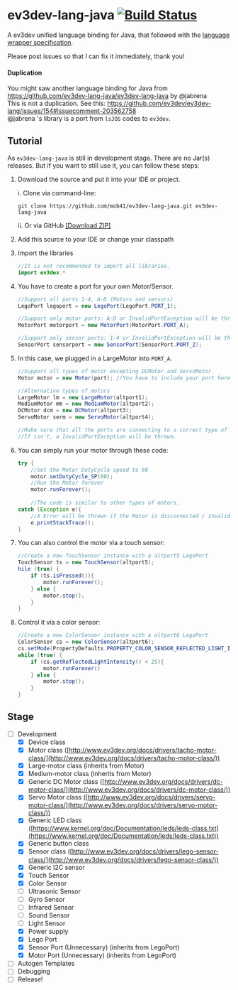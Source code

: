 # ev3dev-lang-java [![Build Status](https://travis-ci.org/mob41/ev3dev-lang-java.svg?branch=master)](https://travis-ci.org/mob41/ev3dev-lang-java)
A ev3dev unified language binding for Java, that followed with the [language wrapper specification](http://ev3dev-lang.readthedocs.org/en/latest/spec.html).

Please post issues so that I can fix it immediately, thank you!

#### Duplication
You might saw another language binding for Java from https://github.com/ev3dev-lang-java/ev3dev-lang-java by @jabrena<br>
This is not a duplication. See this: https://github.com/ev3dev/ev3dev-lang/issues/154#issuecomment-203562758<br>
@jabrena 's library is a port from ```lsJOS``` codes to ```ev3dev```.

## Tutorial
As ```ev3dev-lang-java``` is still in development stage. There are no Jar(s) releases. But if you want to still use it, you can follow these steps:

1. Download the source and put it into your IDE or project.

	i. Clone via command-line:

	```
	git clone https://github.com/mob41/ev3dev-lang-java.git ev3dev-lang-java
	```
	
	ii. Or via GitHub [[Download ZIP]](https://github.com/mob41/ev3dev-lang-java/archive/master.zip)
2. Add this source to your IDE or change your classpath
3. Import the libraries

	```java
	//It is not recommended to import all libraries.
	import ev3dev.* 
	```
	
4. You have to create a port for your own Motor/Sensor.

	```java
	//Support all ports 1-4, A-D (Motors and sensors)
	LegoPort legoport = new LegoPort(LegoPort.PORT_1);

	//Support only motor ports: A-D or InvalidPortException will be thrown
	MotorPort motorport = new MotorPort(MotorPort.PORT_A);
	
	//Support only sensor ports: 1-4 or InvalidPortException will be thrown
	SensorPort sensorport = new SensorPort(SensorPort.PORT_2);
	```
	
5. In this case, we plugged in a LargeMotor into ```PORT_A```.

	```java
	//Support all types of motor excepting DCMotor and ServoMotor.
	Motor motor = new Motor(port); //You have to include your port here.
	
	//Alternative types of motors
	LargeMotor lm = new LargeMotor(altport1);
	MediumMotor mm = new MediumMotor(altport2);
	DCMotor dcm = new DCMotor(altport3);
	ServoMotor serm = new ServoMotor(altport4);
	
	//Make sure that all the ports are connecting to a correct type of motor.
	//If isn't, a InvalidPortException will be thrown.
	```
	
6. You can simply run your motor through these code:

	```java
	try {
		//Set the Motor DutyCycle speed to 60
		motor.setDutyCycle_SP(60);
		//Run the Motor forever
		motor.runForever();
		
		//The code is similar to other types of motors.
	catch (Exception e){
		//A Error will be thrown if the Motor is disconnected / Invalid.
		e.printStackTrace();
	}
	```
	
7. You can also control the motor via a touch sensor:

	```java
	//Create a new TouchSensor instance with a altport5 LegoPort
	TouchSensor ts = new TouchSensor(altport5);
	hile (true) {
		if (ts.isPressed()){
			motor.runForever();
		} else {
			motor.stop();
		}
	}
	```
	
8. Control it via a color sensor:

	```java
	//Create a new ColorSensor instance with a altport6 LegoPort
	ColorSensor cs = new ColorSensor(altport6);
	cs.setMode(PropertyDefaults.PROPERTY_COLOR_SENSOR_REFLECTED_LIGHT_INTENSITY_REQUIRED_MODE);
	while (true) {
		if (cs.getReflectedLightIntensity() < 25){
			motor.runForever()
		} else {
			motor.stop();
		}
	}
	```

## Stage
- [ ] Development
	- [x] Device class
	- [x] Motor class ([http://www.ev3dev.org/docs/drivers/tacho-motor-class/](http://www.ev3dev.org/docs/drivers/tacho-motor-class/))
	- [x] Large-motor class (inherits from Motor)
	- [x] Medium-motor class (inherits from Motor)
	- [x] Generic DC Motor class ([http://www.ev3dev.org/docs/drivers/dc-motor-class/](http://www.ev3dev.org/docs/drivers/dc-motor-class/))
	- [x] Servo Motor class ([http://www.ev3dev.org/docs/drivers/servo-motor-class/](http://www.ev3dev.org/docs/drivers/servo-motor-class/))
	- [x] Generic LED class ([https://www.kernel.org/doc/Documentation/leds/leds-class.txt](https://www.kernel.org/doc/Documentation/leds/leds-class.txt))
	- [x] Generic button class
	- [x] Sensor class ([http://www.ev3dev.org/docs/drivers/lego-sensor-class/](http://www.ev3dev.org/docs/drivers/lego-sensor-class/))
	- [x] Generic I2C sensor
	- [x] Touch Sensor
	- [x] Color Sensor
	- [ ] Ultrasonic Sensor
	- [ ] Gyro Sensor
	- [ ] Infrared Sensor
	- [ ] Sound Sensor
	- [ ] Light Sensor
	- [x] Power supply
	- [x] Lego Port
	- [x] Sensor Port (Unnecessary) (inherits from LegoPort)
	- [x] Motor Port (Unnecessary) (inherits from LegoPort)
- [ ] Autogen Templates
- [ ] Debugging
- [ ] Release!
